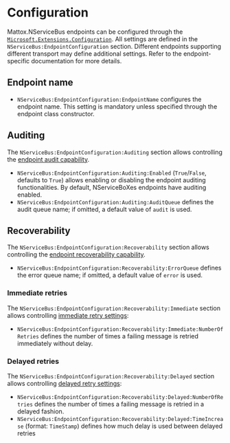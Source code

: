 # Configuration

Mattox.NServiceBus endpoints can be configured through the [`Microsoft.Extensions.Configuration`](https://www.nuget.org/packages/Microsoft.Extensions.Configuration). All settings are defined in the `NServiceBus:EndpointConfiguration` section. Different endpoints supporting different transport may define additional settings. Refer to the endpoint-specific documentation for more details.

## Endpoint name

- `NServiceBus:EndpointConfiguration:EndpointName` configures the endpoint name. This setting is mandatory unless specified through the endpoint class constructor.

## Auditing

The `NServiceBus:EndpointConfiguration:Auditing` section allows controlling the [endpoint audit capability](https://docs.particular.net/nservicebus/operations/auditing).

- `NServiceBus:EndpointConfiguration:Auditing:Enabled` (`True`/`False`, defaults to `True`) allows enabling or disabling the endpoint auditing functionalities. By default, NServiceBoXes endpoints have auditing enabled.
- `NServiceBus:EndpointConfiguration:Auditing:AuditQueue` defines the audit queue name; if omitted, a default value of `audit` is used.

## Recoverability

The `NServiceBus:EndpointConfiguration:Recoverability` section allows controlling the [endpoint recoverability capability](https://docs.particular.net/nservicebus/recoverability/).

- `NServiceBus:EndpointConfiguration:Recoverability:ErrorQueue` defines the error queue name; if omitted, a default value of `error` is used.

### Immediate retries

The `NServiceBus:EndpointConfiguration:Recoverability:Immediate` section allows controlling [immediate retry settings](https://docs.particular.net/nservicebus/recoverability/#immediate-retries):

- `NServiceBus:EndpointConfiguration:Recoverability:Immediate:NumberOfRetries` defines the number of times a failing message is retried immediately without delay.

### Delayed retries

The `NServiceBus:EndpointConfiguration:Recoverability:Delayed` section allows controlling [delayed retry settings](https://docs.particular.net/nservicebus/recoverability/#delayed-retries):

- `NServiceBus:EndpointConfiguration:Recoverability:Delayed:NumberOfRetries` defines the number of times a failing message is retried in a delayed fashion.
- `NServiceBus:EndpointConfiguration:Recoverability:Delayed:TimeIncrease` (format: `TimeStamp`) defines how much delay is used between delayed retries
